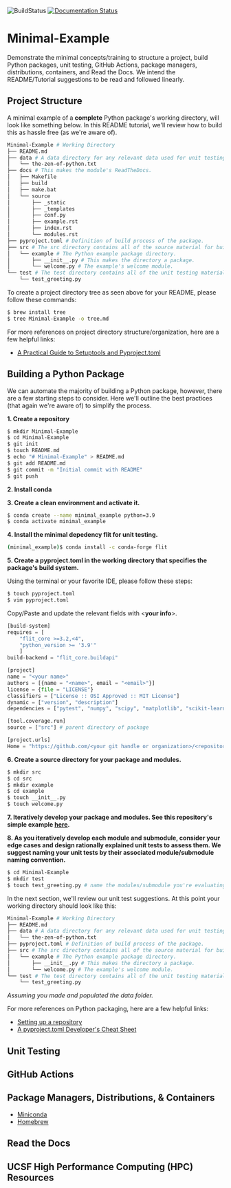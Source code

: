 ![BuildStatus](https://github.com/bmi203-2023/Minimal-Example/actions/workflows/main.yml/badge.svg?event=push)
[![Documentation Status](https://readthedocs.org/projects/minimal-example/badge/?version=latest)](https://minimal-example.readthedocs.io/en/latest/?badge=latest)

# Minimal-Example
Demonstrate the minimal concepts/training to structure a project, build Python packages, unit testing, GitHub Actions, package managers, distributions, containers, and Read the Docs. We intend the README/Tutorial suggestions to be read and followed linearly.

## Project Structure
A minimal example of a **complete** Python package's working directory, will look like something below. In this README tutorial, we'll review how to build this as hassle free (as we're aware of).

```bash
Minimal-Example # Working Directory
├── README.md
├── data # A data directory for any relevant data used for unit testing, training, etc.
│   └── the-zen-of-python.txt
├── docs # This makes the module's ReadTheDocs.
│   ├── Makefile
│   ├── build
│   ├── make.bat
│   └── source
│       ├── _static
│       ├── _templates
│       ├── conf.py
│       ├── example.rst
│       ├── index.rst
│       └── modules.rst
├── pyproject.toml # Definition of build process of the package.
├── src # The src directory contains all of the source material for building the project.
│   └── example # The Python example package directory.
│       ├── __init__.py # This makes the directory a package.
│       └── welcome.py # The example's welcome module.
└── test # The test directory contains all of the unit testing material.
    └── test_greeting.py
```
To create a project directory tree as seen above for your README, please follow these commands:

```bash
$ brew install tree
$ tree Minimal-Example -o tree.md
```
For more references on project directory structure/organization, here are a few helpful links:
* [A Practical Guide to Setuptools and Pyproject.toml](https://godatadriven.com/blog/a-practical-guide-to-setuptools-and-pyproject-toml/)

## Building a Python Package

We can automate the majority of building a Python package, however, there are a few starting steps to consider. Here we'll outline the best practices (that again we're aware of) to simplify the process.

**1. Create a repository**

```bash
$ mkdir Minimal-Example
$ cd Minimal-Example
$ git init
$ touch README.md
$ echo "# Minimal-Example" > README.md
$ git add README.md
$ git commit -m "Initial commit with README"
$ git push
```
**2. Install conda**

**3. Create a clean environment and activate it.**

```bash
$ conda create --name minimal_example python=3.9
$ conda activate minimal_example
```

**4. Install the minimal depedency flit for unit testing.**

```bash
(minimal_example)$ conda install -c conda-forge flit
```

**5. Create a pyproject.toml in the working directory that specifies the package's build system.**

Using the terminal or your favorite IDE, please follow these steps:

```bash
$ touch pyproject.toml
$ vim pyproject.toml 
```

Copy/Paste and update the relevant fields with <**your info**>.

```python
[build-system]
requires = [
	"flit_core >=3.2,<4",
	"python_version >= '3.9'"
	]
build-backend = "flit_core.buildapi"

[project]
name = "<your name>"
authors = [{name = "<name>", email = "<email>"}]
license = {file = "LICENSE"}
classifiers = ["License :: OSI Approved :: MIT License"]
dynamic = ["version", "description"]
dependencies = ["pytest", "numpy", "scipy", "matplotlib", "scikit-learn", "sphinx"]

[tool.coverage.run]
source = ["src"] # parent directory of package

[project.urls]
Home = "https://github.com/<your git handle or organization>/<repository name>"
```

**6. Create a source directory for your package and modules.**

```bash
$ mkdir src
$ cd src
$ mkdir example
$ cd example
$ touch __init__.py
$ touch welcome.py
```

**7. Iteratively develop your package and modules. See this repository's simple example [here](https://github.com/bmi203-2023/Minimal-Example/tree/master/src/example).**

**8. As you iteratively develop each module and submodule, consider your edge cases and design rationally explained unit tests to assess them. We suggest naming your unit tests by their associated module/submodule naming convention.**

```bash
$ cd Minimal-Example
$ mkdir test
$ touch test_greeting.py # name the modules/submodule you're evaluating
```
In the next section, we'll review our unit test suggestions. At this point your working directory should look like this:

```bash
Minimal-Example # Working Directory
├── README.md
├── data # A data directory for any relevant data used for unit testing, training, etc.
│   └── the-zen-of-python.txt
├── pyproject.toml # Definition of build process of the package.
├── src # The src directory contains all of the source material for building the project.
│   └── example # The Python example package directory.
│       ├── __init__.py # This makes the directory a package.
│       └── welcome.py # The example's welcome module.
└── test # The test directory contains all of the unit testing material.
    └── test_greeting.py
```
*Assuming you made and populated the data folder.*

For more references on Python packaging, here are a few helpful links:
* [Setting up a repository](https://www.atlassian.com/git/tutorials/setting-up-a-repository/git-init)
* [A pyproject.toml Developer's Cheat Sheet](https://betterprogramming.pub/a-pyproject-toml-developers-cheat-sheet-5782801fb3ed)

## Unit Testing


## GitHub Actions


## Package Managers, Distributions, & Containers

* [Miniconda](https://docs.conda.io/en/latest/miniconda.html)
* [Homebrew](https://brew.sh/)

## Read the Docs

## UCSF High Performance Computing (HPC) Resources
